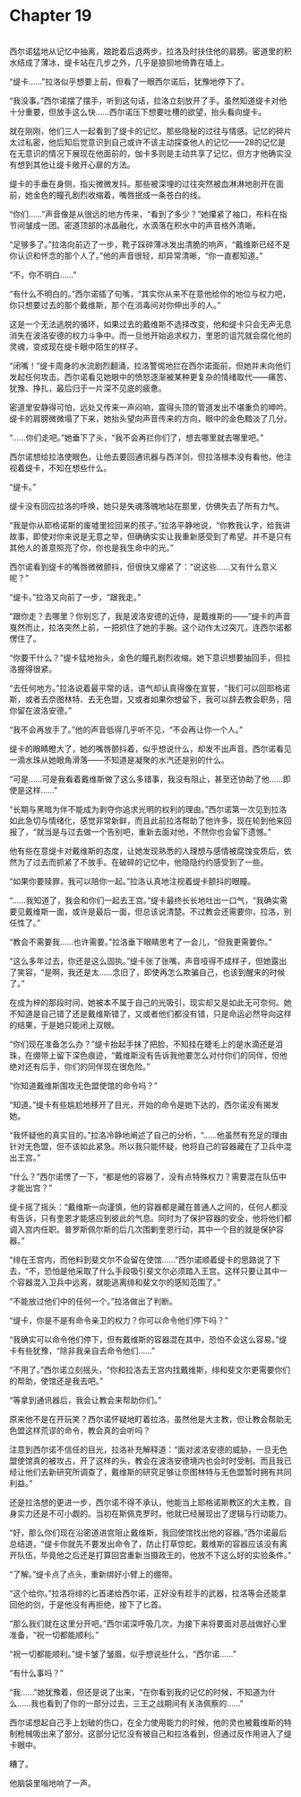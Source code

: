 # Chapter 19

<br>
西尔诺猛地从记忆中抽离，踉跄着后退两步，拉洛及时扶住他的肩膀。密道里的积水结成了薄冰，缇卡站在几步之外，几乎是狼狈地倚靠在墙上。

“缇卡……”拉洛似乎想要上前，但看了一眼西尔诺后，犹豫地停下了。

“我没事。”西尔诺摆了摆手，听到这句话，拉洛立刻放开了手。虽然知道缇卡对他十分重要，但放手这么快……西尔诺压下想要吐槽的欲望，抬头看向缇卡。

就在刚刚，他们三人一起看到了缇卡的记忆，那些隐秘的过往与情感。记忆的碎片太过私密，他后知后觉意识到自己或许不该主动探查他人的记忆——28的记忆是在无意识的情况下展现在他面前的，伽卡多则是主动共享了记忆，但方才他确实没有想到其他让缇卡敞开心扉的方法。

缇卡的手垂在身侧，指尖微微发抖。那些被深埋的过往突然被血淋淋地剖开在面前，她金色的瞳孔剧烈收缩着，嘴唇抿成一条苍白的线。

“你们……”声音像是从很远的地方传来，“看到了多少？”她攥紧了袖口，布料在指节间皱成一团。密道顶部的冰晶融化，水滴落在积水中的声音格外清晰。

“足够多了。”拉洛向前迈了一步，靴子踩碎薄冰发出清脆的响声，“戴维斯已经不是你认识和怀念的那个人了。”他的声音很轻，却异常清晰，“你一直都知道。”

“不，你不明白……”

“有什么不明白的。”西尔诺插了句嘴，“其实你从来不在意他给你的地位与权力吧，你只想要过去的那个戴维斯，那个在消毒间对你伸出手的人。”

这是一个无法逃脱的循环，如果过去的戴维斯不选择改变，他和缇卡只会无声无息消失在波洛安德的权力斗争中。而一旦他开始追求权力，奎恩的诅咒就会腐化他的灵魂，变成现在缇卡眼中陌生的样子。

“闭嘴！”缇卡周身的水流剧烈翻涌，拉洛警惕地拦在西尔诺面前，但她并未向他们发起任何攻击。西尔诺看见她眼中的愤怒逐渐被某种更复杂的情绪取代——痛苦、犹豫、挣扎，最后归于一片深不见底的疲惫。

密道里安静得可怕，远处又传来一声闷响，震得头顶的管道发出不堪重负的呻吟。缇卡的肩膀微微塌了下来，她抬头望向声音传来的方向，眼中的金色黯淡了几分。

“……你们走吧。”她垂下了头，“我不会再拦你们了，想去哪里就去哪里吧。”

西尔诺想给拉洛使眼色，让他去要回通讯器与西洋剑，但拉洛根本没有看他，他注视着缇卡，不知在想些什么。

“缇卡。”

缇卡没有回应拉洛的呼唤，她只是失魂落魄地站在那里，仿佛失去了所有力气。

“我是你从耶格诺斯的废墟里捡回来的孩子。”拉洛平静地说，“你教我认字，给我讲故事，即使对你来说是无意之举，但确确实实让我重新感受到了希望。并不是只有其他人的善意照亮了你，你也是我生命中的光。”

西尔诺看到缇卡的嘴唇微微颤抖，但很快又绷紧了：“说这些……又有什么意义呢？”

“缇卡。”拉洛又向前了一步，“跟我走。”

“跟你走？去哪里？你别忘了，我是波洛安德的近侍，是戴维斯的——”缇卡的声音戛然而止，拉洛突然上前，一把抓住了她的手腕。这个动作太过突兀，连西尔诺都愣住了。

“你要干什么？”缇卡猛地抬头，金色的瞳孔剧烈收缩。她下意识想要抽回手，但拉洛握得很紧。

“去任何地方。”拉洛说着最平常的话，语气却认真得像在宣誓，“我们可以回耶格诺斯，或者去奈图林特、去无色盟，又或者如果你想留下，我可以辞去教会职务，陪你留在波洛安德。”

“我不会再放手了。”他的声音低得几乎听不见，“不会再让你一个人。”

缇卡的眼睛瞪大了，她的嘴唇颤抖着，似乎想说什么，却发不出声音。西尔诺看见一滴水珠从她眼角滑落——不知道是凝聚的水汽还是别的什么。

“可是……可是我看着戴维斯做了这么多错事，我没有阻止，甚至还协助了他……即使是这样……”

“长期与黑暗为伴不能成为剥夺你追求光明的权利的理由。”西尔诺第一次见到拉洛如此急切与情绪化，感觉非常新鲜，而且此前拉洛帮助了他许多，现在轮到他来回报了，“就当是与过去做一个告别吧，重新去面对他，不然你也会留下遗憾。”

他有些在意缇卡对戴维斯的态度，让她发现熟悉的人理想与感情被腐蚀变质后，依然为了过去而抓紧了不放手。在破碎的记忆中，他隐隐约约感受到了一些。

“如果你要赎罪，我可以陪你一起。”拉洛认真地注视着缇卡颤抖的眼瞳。

“……我知道了，我会和你们一起去王宫。”缇卡最终长长地吐出一口气，“我确实需要见戴维斯一面，或许是最后一面，但总该说清楚。不过教会还需要你，拉洛，别任性了。”

“教会不需要我……也许需要。”拉洛垂下眼睛思考了一会儿，“但我更需要你。”

“这么多年过去，你还是这么固执。”缇卡张了张嘴，声音哑得不成样子，但她露出了笑容，“是啊，我还是太……念旧了，即使再怎么欺骗自己，也该到醒来的时候了。”

在成为梓的那段时间，她被本不属于自己的光吸引，现实却又是如此无可奈何。她不知道是自己错了还是戴维斯错了，又或者他们都没有错，只是命运必然导向这样的结果，于是她只能闭上双眼。

“你们现在准备怎么办？”缇卡抬起手抹了把脸，不知挂在睫毛上的是水滴还是泪珠，在绷带上留下深色痕迹，“戴维斯没有告诉我他要怎么对付你们的同伴，但他绝对还有后手，你们的同伴现在很危险。”

“你知道戴维斯围攻无色盟使馆的命令吗？”

“知道。”缇卡有些尴尬地移开了目光，开始的命令是她下达的，西尔诺没有揭发她。

“我怀疑他的真实目的。”拉洛冷静地阐述了自己的分析，“……他虽然有充足的理由针对无色盟，但不该如此紧急。所以我只能怀疑，他将自己的容器藏在了卫兵中混出王宫。”

“什么？”西尔诺愣了一下，“都是他的容器了，没有点特殊权力？需要混在队伍中才能出宫？”

缇卡摇了摇头：“戴维斯一向谨慎，他的容器都是藏在普通人之间的，任何人都没有告诉，只有奎恩才能感应到彼此的气息。同时为了保护容器的安全，他将他们都调入宫内任职。普罗斯佩尔斯的后几次围剿奎恩行动，其中一个目的就是保护容器。”

“绯在王宫内，而他料到斐文尔不会留在使馆……”西尔诺顺着缇卡的思路说了下去，“不，恐怕是他采取了什么手段吸引斐文尔必须踏入王宫。这样只要让其中一个容器混入卫兵中远离，就能逃离绯和斐文尔的感知范围了。”

“不能放过他们中的任何一个。”拉洛做出了判断。

“缇卡，你是不是有命令亲卫的权力？你可以命令他们停下吗？”

“我确实可以命令他们停下，但有戴维斯的容器混在其中，恐怕不会这么容易。”缇卡有些犹豫，“除非我亲自去命令他们……”

“不用了。”西尔诺立刻摇头，“你和拉洛去王宫内找戴维斯，绯和斐文尔更需要你们的帮助，使馆还是我去吧。”

“等拿到通讯器后，我会让教会来帮助你们。”

原来他不是在开玩笑？西尔诺怀疑地盯着拉洛，虽然他是大主教，但让教会帮助无色盟这样荒谬的命令，教会真的会听吗？

注意到西尔诺不信任的目光，拉洛补充解释道：“面对波洛安德的威胁，一旦无色盟使馆真的被攻占，开了这样的头，教会在波洛安德境内也会时时受制。而且我已经让他们去新研究所调查了，戴维斯的研究足够让奈图林特与无色盟暂时拥有共同利益。”

还是拉洛想的更进一步，西尔诺不得不承认，他能当上耶格诺斯教区的大主教，自身实力还是不可小觑的。当初在斯佩克罗时，他就已经展现出了逻辑与行动能力。

“好，那么你们现在沿密道进宫阻止戴维斯，我回使馆找出他的容器。”西尔诺最后总结道，“缇卡你就先不要发出命令了，防止打草惊蛇。戴维斯的容器应该没有离开队伍，毕竟他之后还是打算回宫重新当摄政王的，他放不下这么好的实验条件。”

“了解。”缇卡点了点头，重新绑好小臂上的绷带。

“这个给你。”拉洛将绯的匕首递给西尔诺，正好没有趁手的武器，拉洛等会还能拿回他的剑，于是他没有再拒绝，接下了匕首。

“那么我们就在这里分开吧。”西尔诺深呼吸几次，为接下来将要面对恶战做好心里准备，“祝一切都能顺利。”

“祝一切都能顺利。”缇卡皱了皱眉，似乎想说些什么，“西尔诺……”

“有什么事吗？”

“我……”她犹豫着，但还是说了出来，“在你看到我的记忆的时候，不知道为什么……我也看到了你的一部分过去，三王之战期间有关洛佩察的……”

西尔诺想起自己手上划破的伤口，在全力使用能力的时候，他的灵也被戴维斯的特制枪械吸出来了部分。这部分记忆没有被自己和拉洛看到，但通过反作用进入了缇卡眼中。

糟了。

他脑袋里嗡地响了一声。
